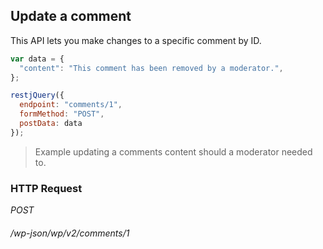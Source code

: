 ## Update a comment ##

This API lets you make changes to a specific comment by ID.

```javascript
var data = {
  "content": "This comment has been removed by a moderator.",
};

restjQuery({
  endpoint: "comments/1",
  formMethod: "POST",
  postData: data
});
```
> Example updating a comments content should a moderator needed to.

### HTTP Request ###

<div class="api-endpoint">
  <div class="endpoint-data">
    <i class="label label-post">POST</i>
    <h6>/wp-json/wp/v2/comments/1</h6>
  </div>
</div>
